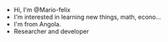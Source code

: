 - Hi, I'm @Mario-felix
- I'm interested in learning new things, math, econo...
- I'm from Angola.
- Researcher and developer
<!---
Mario-felix/Mario-felix is a ✨ special ✨ repository because its `README.md` (this file) appears on your GitHub profile.
You can click the Preview link to take a look at your changes.
--->
